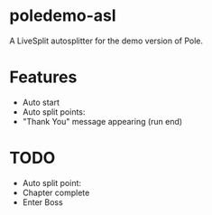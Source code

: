 # poledemo-asl
A LiveSplit autosplitter for the demo version of Pole.

# Features
- Auto start
- Auto split points:
 - "Thank You" message appearing (run end)

# TODO
 - Auto split point:
  - Chapter complete
  - Enter Boss